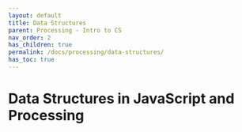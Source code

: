 ```yaml
---
layout: default
title: Data Structures
parent: Processing - Intro to CS
nav_order: 2
has_children: true
permalink: /docs/processing/data-structures/
has_toc: true
---
```


# Data Structures in JavaScript and Processing
